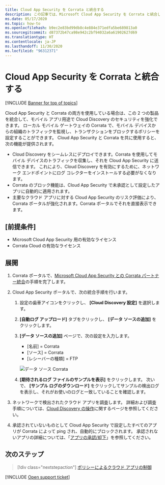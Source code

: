 ```yaml
---
title: Cloud App Security を Corrata と統合する
description: この記事では、Microsoft Cloud App Security を Corrata と統合し、シームレスな Cloud Discovery と、承認されていないアプリの自動ブロックを実現する方法について説明します。
ms.date: 05/17/2020
ms.topic: how-to
ms.openlocfilehash: b9ec2e83bd99db8c4e884e371edfa5be689813a0
ms.sourcegitcommit: d87372b47ca98e942c2bf94032a6a61902627d69
ms.translationtype: HT
ms.contentlocale: ja-JP
ms.lasthandoff: 11/30/2020
ms.locfileid: "96312371"
---
```

# <a name="integrate-cloud-app-security-with-corrata"></a>Cloud App Security を Corrata と統合する

[!INCLUDE [Banner for top of topics](includes/banner.md)]

Cloud App Security と Corrata の両方を使用している場合は、この 2 つの製品を統合して、モバイル アプリ用途で Cloud Discovery のセキュリティを強化できます。 ローカル モバイル ゲートウェイの Corrata で、モバイル デバイスからの組織のトラフィックを監視し、トランザクションをブロックするポリシーを設定することができます。 Cloud App Security と Corrata を共に使用すると、次の機能が提供されます。

- Cloud Discovery をシームレスにデプロイできます。Corrata を使用してモバイル デバイスのトラフィックを収集し、それを Cloud App Security に送信できます。 これにより、Cloud Discovery を有効にするために、ネットワーク エンドポイントにログ コレクターをインストールする必要がなくなります。
- Corrata のブロック機能は、Cloud App Security で未承認として設定したアプリに自動的に適用されます。
- 主要なクラウド アプリに対する Cloud App Security のリスク評価により、Corrata ポータルが強化されます。Corrata ポータルでそれを直接表示できます。

## <a name="prerequisites"></a>[前提条件]

- Microsoft Cloud App Security 用の有効なライセンス
- Corrata Cloud の有効なライセンス

## <a name="deployment"></a>展開

1. Corrata ポータルで、[Microsoft Cloud App Security との Corrata パートナー統合](https://corrata.com/microsoft-mcas-onboarding)の手順を完了します。
2. Cloud App Security ポータルで、次の統合手順を行います。
    1. 設定の歯車アイコンをクリックし、 **[Cloud Discovery 設定]** を選択します。
    2. **[自動ログ アップロード]** タブをクリックし、 **[データ ソースの追加]** をクリックします。
    3. **[データ ソースの追加]** ページで、次の設定を入力します。

        - [名前] = Corrata
        - [ソース] = Corrata
        - [レシーバーの種類] = FTP

        ![データ ソース Corrata](media/data-source-corrata.png)

    4. **[期待されるログ ファイルのサンプルを表示]** をクリックします。 次いで、 **[サンプル ログのダウンロード]** をクリックしてサンプルの検出ログを表示し、それがお使いのログと一致していることを確認します。

3. ネットワークで検出されたクラウド アプリを調査します。 詳細および調査手順については、[Cloud Discovery の操作](working-with-cloud-discovery-data.md)に関するページを参照してください。

4. 承認されていないものとして Cloud App Security で設定したすべてのアプリが Corrata によって ping され、自動的にブロックされます。 承認されないアプリの詳細については、「[アプリの承認/却下](governance-discovery.md#BKMK_SanctionApp)」を参照してください。

## <a name="next-steps"></a>次のステップ

> [!div class="nextstepaction"]
> [ポリシーによるクラウド アプリの制御](control-cloud-apps-with-policies.md)

[!INCLUDE [Open support ticket](includes/support.md)]
